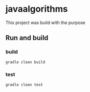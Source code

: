 # javaalgorithms

This project was build with the purpose

## Run and build

### build

```bash
gradle clean build
```

### test

```bash
gradle clean test
```
